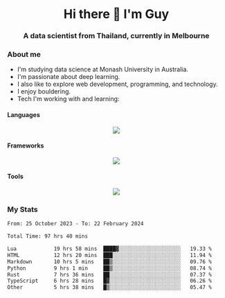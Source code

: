 <h1 align="center">Hi there 👋 I'm Guy</h1>
<h3 align="center">A data scientist from Thailand, currently in Melbourne</h3>

### About me

- I'm studying data science at Monash University in Australia.
- I'm passionate about deep learning.
- I also like to explore web development, programming, and technology.
- I enjoy bouldering.
- Tech I'm working with and learning:

#### Languages

<div align="center">
    <img src="https://skillicons.dev/icons?i=py,ts,js,html,css,rust" />
</div>

#### Frameworks

<div align="center">
    <img src="https://skillicons.dev/icons?i=pytorch,tensorflow,fastapi,react" /><br>
</div>

#### Tools

<div align="center">
    <img src="https://skillicons.dev/icons?i=postgres,redis,docker" /><br>
</div>

### My Stats

<!--START_SECTION:waka-->

```txt
From: 25 October 2023 - To: 22 February 2024

Total Time: 97 hrs 40 mins

Lua            19 hrs 58 mins  ████▓░░░░░░░░░░░░░░░░░░░░   19.33 %
HTML           12 hrs 20 mins  ███░░░░░░░░░░░░░░░░░░░░░░   11.94 %
Markdown       10 hrs 5 mins   ██▒░░░░░░░░░░░░░░░░░░░░░░   09.76 %
Python         9 hrs 1 min     ██▒░░░░░░░░░░░░░░░░░░░░░░   08.74 %
Rust           7 hrs 36 mins   ██░░░░░░░░░░░░░░░░░░░░░░░   07.37 %
TypeScript     6 hrs 28 mins   █▓░░░░░░░░░░░░░░░░░░░░░░░   06.26 %
Other          5 hrs 38 mins   █▒░░░░░░░░░░░░░░░░░░░░░░░   05.47 %
```

<!--END_SECTION:waka-->
